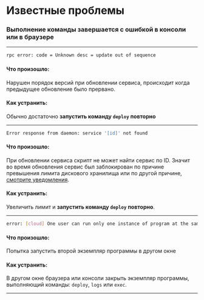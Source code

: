 # Известные проблемы

### Выполнение команды завершается с ошибкой в консоли или в браузере

---

```sh
rpc error: code = Unknown desc = update out of sequence
```

#### Что произошло:

Нарушен порядок версий при обновлении сервиса, происходит когда предыдущее обновление было прервано.

#### Как устранить:

Обычно достаточно **запустить команду `deploy` повторно**

---

```sh
Error response from daemon: service '[id]' not found
```

#### Что произошло:

При обновлении сервиса скрипт не может найти сервис по ID. Значит во время обновления сервис был заблокирован по причине превышения лимита дискового хранилища или по другой причине, [смотрите уведомления](/notifications).

#### Как устранить:

Увеличить лимит и **запустить команду `deploy` повторно**.

---

```sh
error: [cloud] One user can run only one instance of program at the same time End another instance and try again
```

#### Что произошло:

Попытка запустить второй экземпляр программы в другом окне

#### Как устранить:

В другом окне браузера или консоли закрыть экземпляр программы, выполняющий команды: `deploy`, `logs` или `exec`.

---
